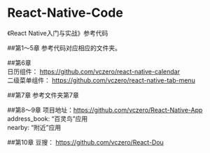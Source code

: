 # React-Native-Code
《React Native入门与实战》参考代码           

##第1～5章
参考代码对应相应的文件夹。

##第6章   
日历组件： https://github.com/vczero/react-native-calendar            
二级菜单组件： https://github.com/vczero/react-native-tab-menu          

##第7章
参考文件夹第7章            

##第8～9章
项目地址：https://github.com/vczero/React-Native-App            
address_book: “百灵鸟”应用         
nearby: “附近”应用         

##第10章
豆搜： https://github.com/vczero/React-Dou               






